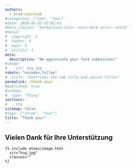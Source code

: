 ```yaml
---
authors:
  - brad-czerniak
#categories: ["one", "two"]
#date: 2020-03-03 02:02:02
#hero_classes: "background-color--main-dark color--white"
#menus:
#  copyright: 2
#  footer: 5
#  main: 5
#  utility: 1
meta:
  description: "We appreciate your form submission!"
#image:
#    src: hug.jpg
robots: "noindex,follow"
#  title: "Overrides the tab title and social titles"
permalink: /thank-you/
#published: true
#schema:
#  type: "Thing"
sections:
#  - cta
sitemap: false
#tags: ["three", "four"]
title: "Thank you!"
---
```


## Vielen Dank für Ihre Unterstützung 


    {% include atoms/image.html
      src="hug.jpg"
      classes=""
    %}


